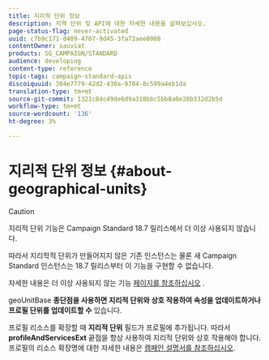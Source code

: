 ```yaml
---
title: 지리적 단위 정보
description: 지역 단위 및 API에 대한 자세한 내용을 살펴보십시오.
page-status-flag: never-activated
uuid: c7b9c171-0409-4707-9d45-3fa72aee8008
contentOwner: sauviat
products: SG_CAMPAIGN/STANDARD
audience: developing
content-type: reference
topic-tags: campaign-standard-apis
discoiquuid: 304e7779-42d2-430a-9704-8c599a4eb1da
translation-type: tm+mt
source-git-commit: 1321c84c49de6d9a318bbc5bb8a0e28b332d2b5d
workflow-type: tm+mt
source-wordcount: '136'
ht-degree: 3%

---
```



# 지리적 단위 정보 {#about-geographical-units}

>[!CAUTION]
>
>지리적 단위 기능은 Campaign Standard 18.7 릴리스에서 더 이상 사용되지 않습니다.
>
>따라서 지리학적 단위가 만들어지지 않은 기존 인스턴스는 물론 새 Campaign Standard 인스턴스는 18.7 릴리스부터 이 기능을 구현할 수 없습니다.
>
>자세한 내용은 더 이상 사용되지 않는 기능 <a href="https://helpx.adobe.com/kr/campaign/kb/acs-deprecated-and-removed-features.html">페이지를 참조하십시오</a> .

geoUnitBase **종단점을 사용하면 지리적 단위와 상호 작용하여 속성을 업데이트하거나 프로필 단위를 업데이트할 수** 있습니다.

프로필 리소스를 확장할 때 **지리적 단위** 필드가 프로필에 추가됩니다. 따라서 **profileAndServicesExt** 끝점을 항상 사용하여 지리적 단위와 상호 작용해야 합니다. 프로필의 리소스 확장명에 대한 자세한 내용은 [캠페인 설명서를 참조하십시오](https://helpx.adobe.com/campaign/standard/administration/using/organizational-units.html#partitioning-profiles).
